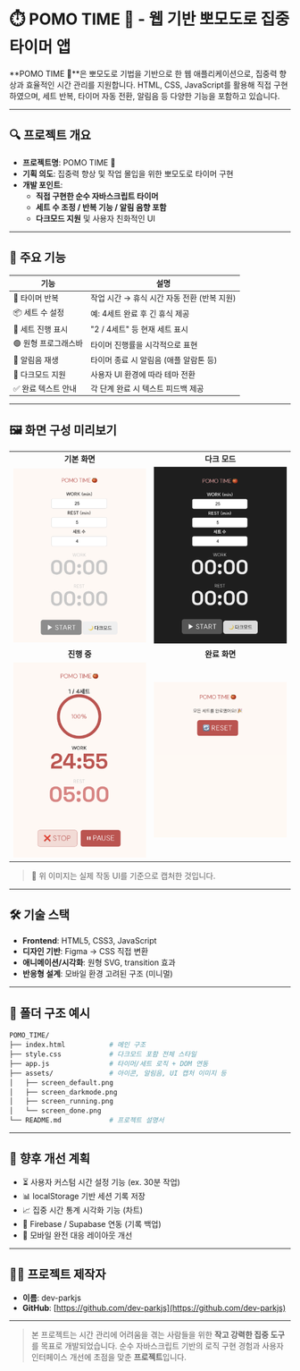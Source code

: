 # ⏱️ POMO TIME 🍅 - 웹 기반 뽀모도로 집중 타이머 앱

**POMO TIME 🍅**은 뽀모도로 기법을 기반으로 한 웹 애플리케이션으로, 집중력 향상과 효율적인 시간 관리를 지원합니다. HTML, CSS, JavaScript를 활용해 직접 구현하였으며, 세트 반복, 타이머 자동 전환, 알림음 등 다양한 기능을 포함하고 있습니다.

---

## 🔍 프로젝트 개요

- **프로젝트명**: POMO TIME 🍅
- **기획 의도**: 집중력 향상 및 작업 몰입을 위한 뽀모도로 타이머 구현
- **개발 포인트**:
  - **직접 구현한 순수 자바스크립트 타이머**
  - **세트 수 조정 / 반복 기능 / 알림 음향 포함**
  - **다크모드 지원** 및 사용자 친화적인 UI

---

## 🧩 주요 기능

| 기능 | 설명 |
|------|------|
| 🎯 타이머 반복 | 작업 시간 → 휴식 시간 자동 전환 (반복 지원) |
| 📦 세트 수 설정 | 예: 4세트 완료 후 긴 휴식 제공 |
| 🔄 세트 진행 표시 | "2 / 4세트" 등 현재 세트 표시 |
| 🟢 원형 프로그래스바 | 타이머 진행률을 시각적으로 표현 |
| 🔔 알림음 재생 | 타이머 종료 시 알림음 (애플 알람톤 등) |
| 🌙 다크모드 지원 | 사용자 UI 환경에 따라 테마 전환 |
| ✅ 완료 텍스트 안내 | 각 단계 완료 시 텍스트 피드백 제공 |

---

## 🖼️ 화면 구성 미리보기

<table>
  <tr>
    <td align="center"><b>기본 화면</b></td>
    <td align="center"><b>다크 모드</b></td>
  </tr>
  <tr>
    <td><img src="./assets/screen_default.png" width="350" /></td>
    <td><img src="./assets/screen_darkmode.png" width="350" /></td>
  </tr>
  <tr>
    <td align="center"><b>진행 중</b></td>
    <td align="center"><b>완료 화면</b></td>
  </tr>
  <tr>
    <td><img src="./assets/screen_running.png" width="350" /></td>
    <td><img src="./assets/screen_done.png" width="350" /></td>
  </tr>
</table>

> 📌 위 이미지는 실제 작동 UI를 기준으로 캡처한 것입니다.

---

## 🛠 기술 스택

- **Frontend**: HTML5, CSS3, JavaScript
- **디자인 기반**: Figma → CSS 직접 변환
- **애니메이션/시각화**: 원형 SVG, transition 효과
- **반응형 설계**: 모바일 환경 고려된 구조 (미니멀)

---

## 📁 폴더 구조 예시

```bash
POMO_TIME/
├── index.html           # 메인 구조
├── style.css            # 다크모드 포함 전체 스타일
├── app.js               # 타이머/세트 로직 + DOM 연동
├── assets/              # 아이콘, 알림음, UI 캡처 이미지 등
│   ├── screen_default.png
│   ├── screen_darkmode.png
│   ├── screen_running.png
│   └── screen_done.png
└── README.md            # 프로젝트 설명서
```

---

## 🚀 향후 개선 계획

- ⏳ 사용자 커스텀 시간 설정 기능 (ex. 30분 작업)
- 📊 localStorage 기반 세션 기록 저장
- 📈 집중 시간 통계 시각화 기능 (차트)
- 🔗 Firebase / Supabase 연동 (기록 백업)
- 📱 모바일 완전 대응 레이아웃 개선

---

## 🙋‍♂️ 프로젝트 제작자

- **이름**: dev-parkjs  
- **GitHub**: [https://github.com/dev-parkjs](https://github.com/dev-parkjs)

---

> 본 프로젝트는 시간 관리에 어려움을 겪는 사람들을 위한 **작고 강력한 집중 도구**를 목표로 개발되었습니다. 순수 자바스크립트 기반의 로직 구현 경험과 사용자 인터페이스 개선에 초점을 맞춘 **프로젝트**입니다.

